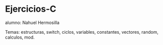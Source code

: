 # Ejercicios-C 
alumno: Nahuel Hermosilla

Temas: estructuras, switch, ciclos, variables, constantes, vectores, random, calculos, mod.
